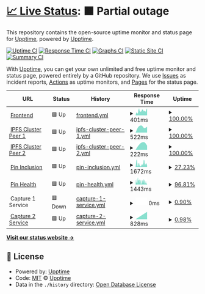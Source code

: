 # [📈 Live Status](https://status.futureporn.net): <!--live status--> **🟧 Partial outage**

This repository contains the open-source uptime monitor and status page for [Upptime](https://upptime.js.org), powered by [Upptime](https://github.com/upptime/upptime).

[![Uptime CI](https://github.com/insanity54/futureporn-status/workflows/Uptime%20CI/badge.svg)](https://github.com/insanity54/futureporn-status/actions?query=workflow%3A%22Uptime+CI%22)
[![Response Time CI](https://github.com/insanity54/futureporn-status/workflows/Response%20Time%20CI/badge.svg)](https://github.com/insanity54/futureporn-status/actions?query=workflow%3A%22Response+Time+CI%22)
[![Graphs CI](https://github.com/insanity54/futureporn-status/workflows/Graphs%20CI/badge.svg)](https://github.com/insanity54/futureporn-status/actions?query=workflow%3A%22Graphs+CI%22)
[![Static Site CI](https://github.com/insanity54/futureporn-status/workflows/Static%20Site%20CI/badge.svg)](https://github.com/insanity54/futureporn-status/actions?query=workflow%3A%22Static+Site+CI%22)
[![Summary CI](https://github.com/insanity54/futureporn-status/workflows/Summary%20CI/badge.svg)](https://github.com/insanity54/futureporn-status/actions?query=workflow%3A%22Summary+CI%22)

With [Upptime](https://upptime.js.org), you can get your own unlimited and free uptime monitor and status page, powered entirely by a GitHub repository. We use [Issues](https://github.com/upptime/upptime/issues) as incident reports, [Actions](https://github.com/insanity54/futureporn-status/actions) as uptime monitors, and [Pages](https://status.futureporn.net) for the status page.

<!--start: status pages-->
<!-- This summary is generated by Upptime (https://github.com/upptime/upptime) -->
<!-- Do not edit this manually, your changes will be overwritten -->
<!-- prettier-ignore -->
| URL | Status | History | Response Time | Uptime |
| --- | ------ | ------- | ------------- | ------ |
| <img alt="" src="https://icons.duckduckgo.com/ip3/futureporn.net.ico" height="13"> [Frontend](https://futureporn.net) | 🟩 Up | [frontend.yml](https://github.com/insanity54/futureporn-status/commits/HEAD/history/frontend.yml) | <details><summary><img alt="Response time graph" src="./graphs/frontend/response-time-week.png" height="20"> 401ms</summary><br><a href="https://status.futureporn.net/history/frontend"><img alt="Response time 545" src="https://img.shields.io/endpoint?url=https%3A%2F%2Fraw.githubusercontent.com%2Finsanity54%2Ffutureporn-status%2FHEAD%2Fapi%2Ffrontend%2Fresponse-time.json"></a><br><a href="https://status.futureporn.net/history/frontend"><img alt="24-hour response time 467" src="https://img.shields.io/endpoint?url=https%3A%2F%2Fraw.githubusercontent.com%2Finsanity54%2Ffutureporn-status%2FHEAD%2Fapi%2Ffrontend%2Fresponse-time-day.json"></a><br><a href="https://status.futureporn.net/history/frontend"><img alt="7-day response time 401" src="https://img.shields.io/endpoint?url=https%3A%2F%2Fraw.githubusercontent.com%2Finsanity54%2Ffutureporn-status%2FHEAD%2Fapi%2Ffrontend%2Fresponse-time-week.json"></a><br><a href="https://status.futureporn.net/history/frontend"><img alt="30-day response time 545" src="https://img.shields.io/endpoint?url=https%3A%2F%2Fraw.githubusercontent.com%2Finsanity54%2Ffutureporn-status%2FHEAD%2Fapi%2Ffrontend%2Fresponse-time-month.json"></a><br><a href="https://status.futureporn.net/history/frontend"><img alt="1-year response time 545" src="https://img.shields.io/endpoint?url=https%3A%2F%2Fraw.githubusercontent.com%2Finsanity54%2Ffutureporn-status%2FHEAD%2Fapi%2Ffrontend%2Fresponse-time-year.json"></a></details> | <details><summary><a href="https://status.futureporn.net/history/frontend">100.00%</a></summary><a href="https://status.futureporn.net/history/frontend"><img alt="All-time uptime 99.76%" src="https://img.shields.io/endpoint?url=https%3A%2F%2Fraw.githubusercontent.com%2Finsanity54%2Ffutureporn-status%2FHEAD%2Fapi%2Ffrontend%2Fuptime.json"></a><br><a href="https://status.futureporn.net/history/frontend"><img alt="24-hour uptime 100.00%" src="https://img.shields.io/endpoint?url=https%3A%2F%2Fraw.githubusercontent.com%2Finsanity54%2Ffutureporn-status%2FHEAD%2Fapi%2Ffrontend%2Fuptime-day.json"></a><br><a href="https://status.futureporn.net/history/frontend"><img alt="7-day uptime 100.00%" src="https://img.shields.io/endpoint?url=https%3A%2F%2Fraw.githubusercontent.com%2Finsanity54%2Ffutureporn-status%2FHEAD%2Fapi%2Ffrontend%2Fuptime-week.json"></a><br><a href="https://status.futureporn.net/history/frontend"><img alt="30-day uptime 99.76%" src="https://img.shields.io/endpoint?url=https%3A%2F%2Fraw.githubusercontent.com%2Finsanity54%2Ffutureporn-status%2FHEAD%2Fapi%2Ffrontend%2Fuptime-month.json"></a><br><a href="https://status.futureporn.net/history/frontend"><img alt="1-year uptime 99.76%" src="https://img.shields.io/endpoint?url=https%3A%2F%2Fraw.githubusercontent.com%2Finsanity54%2Ffutureporn-status%2FHEAD%2Fapi%2Ffrontend%2Fuptime-year.json"></a></details>
| <img alt="" src="https://icons.duckduckgo.com/ip3/38.242.216.6.ico" height="13"> [IPFS Cluster Peer 1](https://38.242.216.6:9094) | 🟩 Up | [ipfs-cluster-peer-1.yml](https://github.com/insanity54/futureporn-status/commits/HEAD/history/ipfs-cluster-peer-1.yml) | <details><summary><img alt="Response time graph" src="./graphs/ipfs-cluster-peer-1/response-time-week.png" height="20"> 522ms</summary><br><a href="https://status.futureporn.net/history/ipfs-cluster-peer-1"><img alt="Response time 522" src="https://img.shields.io/endpoint?url=https%3A%2F%2Fraw.githubusercontent.com%2Finsanity54%2Ffutureporn-status%2FHEAD%2Fapi%2Fipfs-cluster-peer-1%2Fresponse-time.json"></a><br><a href="https://status.futureporn.net/history/ipfs-cluster-peer-1"><img alt="24-hour response time 522" src="https://img.shields.io/endpoint?url=https%3A%2F%2Fraw.githubusercontent.com%2Finsanity54%2Ffutureporn-status%2FHEAD%2Fapi%2Fipfs-cluster-peer-1%2Fresponse-time-day.json"></a><br><a href="https://status.futureporn.net/history/ipfs-cluster-peer-1"><img alt="7-day response time 522" src="https://img.shields.io/endpoint?url=https%3A%2F%2Fraw.githubusercontent.com%2Finsanity54%2Ffutureporn-status%2FHEAD%2Fapi%2Fipfs-cluster-peer-1%2Fresponse-time-week.json"></a><br><a href="https://status.futureporn.net/history/ipfs-cluster-peer-1"><img alt="30-day response time 522" src="https://img.shields.io/endpoint?url=https%3A%2F%2Fraw.githubusercontent.com%2Finsanity54%2Ffutureporn-status%2FHEAD%2Fapi%2Fipfs-cluster-peer-1%2Fresponse-time-month.json"></a><br><a href="https://status.futureporn.net/history/ipfs-cluster-peer-1"><img alt="1-year response time 522" src="https://img.shields.io/endpoint?url=https%3A%2F%2Fraw.githubusercontent.com%2Finsanity54%2Ffutureporn-status%2FHEAD%2Fapi%2Fipfs-cluster-peer-1%2Fresponse-time-year.json"></a></details> | <details><summary><a href="https://status.futureporn.net/history/ipfs-cluster-peer-1">100.00%</a></summary><a href="https://status.futureporn.net/history/ipfs-cluster-peer-1"><img alt="All-time uptime 100.00%" src="https://img.shields.io/endpoint?url=https%3A%2F%2Fraw.githubusercontent.com%2Finsanity54%2Ffutureporn-status%2FHEAD%2Fapi%2Fipfs-cluster-peer-1%2Fuptime.json"></a><br><a href="https://status.futureporn.net/history/ipfs-cluster-peer-1"><img alt="24-hour uptime 100.00%" src="https://img.shields.io/endpoint?url=https%3A%2F%2Fraw.githubusercontent.com%2Finsanity54%2Ffutureporn-status%2FHEAD%2Fapi%2Fipfs-cluster-peer-1%2Fuptime-day.json"></a><br><a href="https://status.futureporn.net/history/ipfs-cluster-peer-1"><img alt="7-day uptime 100.00%" src="https://img.shields.io/endpoint?url=https%3A%2F%2Fraw.githubusercontent.com%2Finsanity54%2Ffutureporn-status%2FHEAD%2Fapi%2Fipfs-cluster-peer-1%2Fuptime-week.json"></a><br><a href="https://status.futureporn.net/history/ipfs-cluster-peer-1"><img alt="30-day uptime 100.00%" src="https://img.shields.io/endpoint?url=https%3A%2F%2Fraw.githubusercontent.com%2Finsanity54%2Ffutureporn-status%2FHEAD%2Fapi%2Fipfs-cluster-peer-1%2Fuptime-month.json"></a><br><a href="https://status.futureporn.net/history/ipfs-cluster-peer-1"><img alt="1-year uptime 100.00%" src="https://img.shields.io/endpoint?url=https%3A%2F%2Fraw.githubusercontent.com%2Finsanity54%2Ffutureporn-status%2FHEAD%2Fapi%2Fipfs-cluster-peer-1%2Fuptime-year.json"></a></details>
| <img alt="" src="https://icons.duckduckgo.com/ip3/45.32.201.82.ico" height="13"> [IPFS Cluster Peer 2](https://45.32.201.82:9094) | 🟩 Up | [ipfs-cluster-peer-2.yml](https://github.com/insanity54/futureporn-status/commits/HEAD/history/ipfs-cluster-peer-2.yml) | <details><summary><img alt="Response time graph" src="./graphs/ipfs-cluster-peer-2/response-time-week.png" height="20"> 222ms</summary><br><a href="https://status.futureporn.net/history/ipfs-cluster-peer-2"><img alt="Response time 222" src="https://img.shields.io/endpoint?url=https%3A%2F%2Fraw.githubusercontent.com%2Finsanity54%2Ffutureporn-status%2FHEAD%2Fapi%2Fipfs-cluster-peer-2%2Fresponse-time.json"></a><br><a href="https://status.futureporn.net/history/ipfs-cluster-peer-2"><img alt="24-hour response time 222" src="https://img.shields.io/endpoint?url=https%3A%2F%2Fraw.githubusercontent.com%2Finsanity54%2Ffutureporn-status%2FHEAD%2Fapi%2Fipfs-cluster-peer-2%2Fresponse-time-day.json"></a><br><a href="https://status.futureporn.net/history/ipfs-cluster-peer-2"><img alt="7-day response time 222" src="https://img.shields.io/endpoint?url=https%3A%2F%2Fraw.githubusercontent.com%2Finsanity54%2Ffutureporn-status%2FHEAD%2Fapi%2Fipfs-cluster-peer-2%2Fresponse-time-week.json"></a><br><a href="https://status.futureporn.net/history/ipfs-cluster-peer-2"><img alt="30-day response time 222" src="https://img.shields.io/endpoint?url=https%3A%2F%2Fraw.githubusercontent.com%2Finsanity54%2Ffutureporn-status%2FHEAD%2Fapi%2Fipfs-cluster-peer-2%2Fresponse-time-month.json"></a><br><a href="https://status.futureporn.net/history/ipfs-cluster-peer-2"><img alt="1-year response time 222" src="https://img.shields.io/endpoint?url=https%3A%2F%2Fraw.githubusercontent.com%2Finsanity54%2Ffutureporn-status%2FHEAD%2Fapi%2Fipfs-cluster-peer-2%2Fresponse-time-year.json"></a></details> | <details><summary><a href="https://status.futureporn.net/history/ipfs-cluster-peer-2">100.00%</a></summary><a href="https://status.futureporn.net/history/ipfs-cluster-peer-2"><img alt="All-time uptime 100.00%" src="https://img.shields.io/endpoint?url=https%3A%2F%2Fraw.githubusercontent.com%2Finsanity54%2Ffutureporn-status%2FHEAD%2Fapi%2Fipfs-cluster-peer-2%2Fuptime.json"></a><br><a href="https://status.futureporn.net/history/ipfs-cluster-peer-2"><img alt="24-hour uptime 100.00%" src="https://img.shields.io/endpoint?url=https%3A%2F%2Fraw.githubusercontent.com%2Finsanity54%2Ffutureporn-status%2FHEAD%2Fapi%2Fipfs-cluster-peer-2%2Fuptime-day.json"></a><br><a href="https://status.futureporn.net/history/ipfs-cluster-peer-2"><img alt="7-day uptime 100.00%" src="https://img.shields.io/endpoint?url=https%3A%2F%2Fraw.githubusercontent.com%2Finsanity54%2Ffutureporn-status%2FHEAD%2Fapi%2Fipfs-cluster-peer-2%2Fuptime-week.json"></a><br><a href="https://status.futureporn.net/history/ipfs-cluster-peer-2"><img alt="30-day uptime 100.00%" src="https://img.shields.io/endpoint?url=https%3A%2F%2Fraw.githubusercontent.com%2Finsanity54%2Ffutureporn-status%2FHEAD%2Fapi%2Fipfs-cluster-peer-2%2Fuptime-month.json"></a><br><a href="https://status.futureporn.net/history/ipfs-cluster-peer-2"><img alt="1-year uptime 100.00%" src="https://img.shields.io/endpoint?url=https%3A%2F%2Fraw.githubusercontent.com%2Finsanity54%2Ffutureporn-status%2FHEAD%2Fapi%2Fipfs-cluster-peer-2%2Fuptime-year.json"></a></details>
| <img alt="" src="https://icons.duckduckgo.com/ip3/sbtp.xyz.ico" height="13"> [Pin Inclusion](https://sbtp.xyz/qa/v1/missing-pins) | 🟩 Up | [pin-inclusion.yml](https://github.com/insanity54/futureporn-status/commits/HEAD/history/pin-inclusion.yml) | <details><summary><img alt="Response time graph" src="./graphs/pin-inclusion/response-time-week.png" height="20"> 1672ms</summary><br><a href="https://status.futureporn.net/history/pin-inclusion"><img alt="Response time 1848" src="https://img.shields.io/endpoint?url=https%3A%2F%2Fraw.githubusercontent.com%2Finsanity54%2Ffutureporn-status%2FHEAD%2Fapi%2Fpin-inclusion%2Fresponse-time.json"></a><br><a href="https://status.futureporn.net/history/pin-inclusion"><img alt="24-hour response time 2030" src="https://img.shields.io/endpoint?url=https%3A%2F%2Fraw.githubusercontent.com%2Finsanity54%2Ffutureporn-status%2FHEAD%2Fapi%2Fpin-inclusion%2Fresponse-time-day.json"></a><br><a href="https://status.futureporn.net/history/pin-inclusion"><img alt="7-day response time 1672" src="https://img.shields.io/endpoint?url=https%3A%2F%2Fraw.githubusercontent.com%2Finsanity54%2Ffutureporn-status%2FHEAD%2Fapi%2Fpin-inclusion%2Fresponse-time-week.json"></a><br><a href="https://status.futureporn.net/history/pin-inclusion"><img alt="30-day response time 1848" src="https://img.shields.io/endpoint?url=https%3A%2F%2Fraw.githubusercontent.com%2Finsanity54%2Ffutureporn-status%2FHEAD%2Fapi%2Fpin-inclusion%2Fresponse-time-month.json"></a><br><a href="https://status.futureporn.net/history/pin-inclusion"><img alt="1-year response time 1848" src="https://img.shields.io/endpoint?url=https%3A%2F%2Fraw.githubusercontent.com%2Finsanity54%2Ffutureporn-status%2FHEAD%2Fapi%2Fpin-inclusion%2Fresponse-time-year.json"></a></details> | <details><summary><a href="https://status.futureporn.net/history/pin-inclusion">27.23%</a></summary><a href="https://status.futureporn.net/history/pin-inclusion"><img alt="All-time uptime 31.39%" src="https://img.shields.io/endpoint?url=https%3A%2F%2Fraw.githubusercontent.com%2Finsanity54%2Ffutureporn-status%2FHEAD%2Fapi%2Fpin-inclusion%2Fuptime.json"></a><br><a href="https://status.futureporn.net/history/pin-inclusion"><img alt="24-hour uptime 100.00%" src="https://img.shields.io/endpoint?url=https%3A%2F%2Fraw.githubusercontent.com%2Finsanity54%2Ffutureporn-status%2FHEAD%2Fapi%2Fpin-inclusion%2Fuptime-day.json"></a><br><a href="https://status.futureporn.net/history/pin-inclusion"><img alt="7-day uptime 27.23%" src="https://img.shields.io/endpoint?url=https%3A%2F%2Fraw.githubusercontent.com%2Finsanity54%2Ffutureporn-status%2FHEAD%2Fapi%2Fpin-inclusion%2Fuptime-week.json"></a><br><a href="https://status.futureporn.net/history/pin-inclusion"><img alt="30-day uptime 31.39%" src="https://img.shields.io/endpoint?url=https%3A%2F%2Fraw.githubusercontent.com%2Finsanity54%2Ffutureporn-status%2FHEAD%2Fapi%2Fpin-inclusion%2Fuptime-month.json"></a><br><a href="https://status.futureporn.net/history/pin-inclusion"><img alt="1-year uptime 31.39%" src="https://img.shields.io/endpoint?url=https%3A%2F%2Fraw.githubusercontent.com%2Finsanity54%2Ffutureporn-status%2FHEAD%2Fapi%2Fpin-inclusion%2Fuptime-year.json"></a></details>
| <img alt="" src="https://icons.duckduckgo.com/ip3/sbtp.xyz.ico" height="13"> [Pin Health](https://sbtp.xyz/qa/v1/pin-health) | 🟩 Up | [pin-health.yml](https://github.com/insanity54/futureporn-status/commits/HEAD/history/pin-health.yml) | <details><summary><img alt="Response time graph" src="./graphs/pin-health/response-time-week.png" height="20"> 1443ms</summary><br><a href="https://status.futureporn.net/history/pin-health"><img alt="Response time 1421" src="https://img.shields.io/endpoint?url=https%3A%2F%2Fraw.githubusercontent.com%2Finsanity54%2Ffutureporn-status%2FHEAD%2Fapi%2Fpin-health%2Fresponse-time.json"></a><br><a href="https://status.futureporn.net/history/pin-health"><img alt="24-hour response time 1208" src="https://img.shields.io/endpoint?url=https%3A%2F%2Fraw.githubusercontent.com%2Finsanity54%2Ffutureporn-status%2FHEAD%2Fapi%2Fpin-health%2Fresponse-time-day.json"></a><br><a href="https://status.futureporn.net/history/pin-health"><img alt="7-day response time 1443" src="https://img.shields.io/endpoint?url=https%3A%2F%2Fraw.githubusercontent.com%2Finsanity54%2Ffutureporn-status%2FHEAD%2Fapi%2Fpin-health%2Fresponse-time-week.json"></a><br><a href="https://status.futureporn.net/history/pin-health"><img alt="30-day response time 1421" src="https://img.shields.io/endpoint?url=https%3A%2F%2Fraw.githubusercontent.com%2Finsanity54%2Ffutureporn-status%2FHEAD%2Fapi%2Fpin-health%2Fresponse-time-month.json"></a><br><a href="https://status.futureporn.net/history/pin-health"><img alt="1-year response time 1421" src="https://img.shields.io/endpoint?url=https%3A%2F%2Fraw.githubusercontent.com%2Finsanity54%2Ffutureporn-status%2FHEAD%2Fapi%2Fpin-health%2Fresponse-time-year.json"></a></details> | <details><summary><a href="https://status.futureporn.net/history/pin-health">96.81%</a></summary><a href="https://status.futureporn.net/history/pin-health"><img alt="All-time uptime 95.47%" src="https://img.shields.io/endpoint?url=https%3A%2F%2Fraw.githubusercontent.com%2Finsanity54%2Ffutureporn-status%2FHEAD%2Fapi%2Fpin-health%2Fuptime.json"></a><br><a href="https://status.futureporn.net/history/pin-health"><img alt="24-hour uptime 88.47%" src="https://img.shields.io/endpoint?url=https%3A%2F%2Fraw.githubusercontent.com%2Finsanity54%2Ffutureporn-status%2FHEAD%2Fapi%2Fpin-health%2Fuptime-day.json"></a><br><a href="https://status.futureporn.net/history/pin-health"><img alt="7-day uptime 96.81%" src="https://img.shields.io/endpoint?url=https%3A%2F%2Fraw.githubusercontent.com%2Finsanity54%2Ffutureporn-status%2FHEAD%2Fapi%2Fpin-health%2Fuptime-week.json"></a><br><a href="https://status.futureporn.net/history/pin-health"><img alt="30-day uptime 95.47%" src="https://img.shields.io/endpoint?url=https%3A%2F%2Fraw.githubusercontent.com%2Finsanity54%2Ffutureporn-status%2FHEAD%2Fapi%2Fpin-health%2Fuptime-month.json"></a><br><a href="https://status.futureporn.net/history/pin-health"><img alt="1-year uptime 95.47%" src="https://img.shields.io/endpoint?url=https%3A%2F%2Fraw.githubusercontent.com%2Finsanity54%2Ffutureporn-status%2FHEAD%2Fapi%2Fpin-health%2Fuptime-year.json"></a></details>
| <img alt="" src="https://icons.duckduckgo.com/ip3/null.ico" height="13"> Capture 1 Service | 🟥 Down | [capture-1-service.yml](https://github.com/insanity54/futureporn-status/commits/HEAD/history/capture-1-service.yml) | <details><summary><img alt="Response time graph" src="./graphs/capture-1-service/response-time-week.png" height="20"> 0ms</summary><br><a href="https://status.futureporn.net/history/capture-1-service"><img alt="Response time 0" src="https://img.shields.io/endpoint?url=https%3A%2F%2Fraw.githubusercontent.com%2Finsanity54%2Ffutureporn-status%2FHEAD%2Fapi%2Fcapture-1-service%2Fresponse-time.json"></a><br><a href="https://status.futureporn.net/history/capture-1-service"><img alt="24-hour response time 0" src="https://img.shields.io/endpoint?url=https%3A%2F%2Fraw.githubusercontent.com%2Finsanity54%2Ffutureporn-status%2FHEAD%2Fapi%2Fcapture-1-service%2Fresponse-time-day.json"></a><br><a href="https://status.futureporn.net/history/capture-1-service"><img alt="7-day response time 0" src="https://img.shields.io/endpoint?url=https%3A%2F%2Fraw.githubusercontent.com%2Finsanity54%2Ffutureporn-status%2FHEAD%2Fapi%2Fcapture-1-service%2Fresponse-time-week.json"></a><br><a href="https://status.futureporn.net/history/capture-1-service"><img alt="30-day response time 0" src="https://img.shields.io/endpoint?url=https%3A%2F%2Fraw.githubusercontent.com%2Finsanity54%2Ffutureporn-status%2FHEAD%2Fapi%2Fcapture-1-service%2Fresponse-time-month.json"></a><br><a href="https://status.futureporn.net/history/capture-1-service"><img alt="1-year response time 0" src="https://img.shields.io/endpoint?url=https%3A%2F%2Fraw.githubusercontent.com%2Finsanity54%2Ffutureporn-status%2FHEAD%2Fapi%2Fcapture-1-service%2Fresponse-time-year.json"></a></details> | <details><summary><a href="https://status.futureporn.net/history/capture-1-service">0.90%</a></summary><a href="https://status.futureporn.net/history/capture-1-service"><img alt="All-time uptime 0.90%" src="https://img.shields.io/endpoint?url=https%3A%2F%2Fraw.githubusercontent.com%2Finsanity54%2Ffutureporn-status%2FHEAD%2Fapi%2Fcapture-1-service%2Fuptime.json"></a><br><a href="https://status.futureporn.net/history/capture-1-service"><img alt="24-hour uptime 0.90%" src="https://img.shields.io/endpoint?url=https%3A%2F%2Fraw.githubusercontent.com%2Finsanity54%2Ffutureporn-status%2FHEAD%2Fapi%2Fcapture-1-service%2Fuptime-day.json"></a><br><a href="https://status.futureporn.net/history/capture-1-service"><img alt="7-day uptime 0.90%" src="https://img.shields.io/endpoint?url=https%3A%2F%2Fraw.githubusercontent.com%2Finsanity54%2Ffutureporn-status%2FHEAD%2Fapi%2Fcapture-1-service%2Fuptime-week.json"></a><br><a href="https://status.futureporn.net/history/capture-1-service"><img alt="30-day uptime 0.90%" src="https://img.shields.io/endpoint?url=https%3A%2F%2Fraw.githubusercontent.com%2Finsanity54%2Ffutureporn-status%2FHEAD%2Fapi%2Fcapture-1-service%2Fuptime-month.json"></a><br><a href="https://status.futureporn.net/history/capture-1-service"><img alt="1-year uptime 0.90%" src="https://img.shields.io/endpoint?url=https%3A%2F%2Fraw.githubusercontent.com%2Finsanity54%2Ffutureporn-status%2FHEAD%2Fapi%2Fcapture-1-service%2Fuptime-year.json"></a></details>
| <img alt="" src="https://icons.duckduckgo.com/ip3/sbtp.xyz.ico" height="13"> [Capture 2 Service](http://sbtp.xyz:9100/metrics) | 🟩 Up | [capture-2-service.yml](https://github.com/insanity54/futureporn-status/commits/HEAD/history/capture-2-service.yml) | <details><summary><img alt="Response time graph" src="./graphs/capture-2-service/response-time-week.png" height="20"> 828ms</summary><br><a href="https://status.futureporn.net/history/capture-2-service"><img alt="Response time 828" src="https://img.shields.io/endpoint?url=https%3A%2F%2Fraw.githubusercontent.com%2Finsanity54%2Ffutureporn-status%2FHEAD%2Fapi%2Fcapture-2-service%2Fresponse-time.json"></a><br><a href="https://status.futureporn.net/history/capture-2-service"><img alt="24-hour response time 828" src="https://img.shields.io/endpoint?url=https%3A%2F%2Fraw.githubusercontent.com%2Finsanity54%2Ffutureporn-status%2FHEAD%2Fapi%2Fcapture-2-service%2Fresponse-time-day.json"></a><br><a href="https://status.futureporn.net/history/capture-2-service"><img alt="7-day response time 828" src="https://img.shields.io/endpoint?url=https%3A%2F%2Fraw.githubusercontent.com%2Finsanity54%2Ffutureporn-status%2FHEAD%2Fapi%2Fcapture-2-service%2Fresponse-time-week.json"></a><br><a href="https://status.futureporn.net/history/capture-2-service"><img alt="30-day response time 828" src="https://img.shields.io/endpoint?url=https%3A%2F%2Fraw.githubusercontent.com%2Finsanity54%2Ffutureporn-status%2FHEAD%2Fapi%2Fcapture-2-service%2Fresponse-time-month.json"></a><br><a href="https://status.futureporn.net/history/capture-2-service"><img alt="1-year response time 828" src="https://img.shields.io/endpoint?url=https%3A%2F%2Fraw.githubusercontent.com%2Finsanity54%2Ffutureporn-status%2FHEAD%2Fapi%2Fcapture-2-service%2Fresponse-time-year.json"></a></details> | <details><summary><a href="https://status.futureporn.net/history/capture-2-service">0.98%</a></summary><a href="https://status.futureporn.net/history/capture-2-service"><img alt="All-time uptime 0.98%" src="https://img.shields.io/endpoint?url=https%3A%2F%2Fraw.githubusercontent.com%2Finsanity54%2Ffutureporn-status%2FHEAD%2Fapi%2Fcapture-2-service%2Fuptime.json"></a><br><a href="https://status.futureporn.net/history/capture-2-service"><img alt="24-hour uptime 0.98%" src="https://img.shields.io/endpoint?url=https%3A%2F%2Fraw.githubusercontent.com%2Finsanity54%2Ffutureporn-status%2FHEAD%2Fapi%2Fcapture-2-service%2Fuptime-day.json"></a><br><a href="https://status.futureporn.net/history/capture-2-service"><img alt="7-day uptime 0.98%" src="https://img.shields.io/endpoint?url=https%3A%2F%2Fraw.githubusercontent.com%2Finsanity54%2Ffutureporn-status%2FHEAD%2Fapi%2Fcapture-2-service%2Fuptime-week.json"></a><br><a href="https://status.futureporn.net/history/capture-2-service"><img alt="30-day uptime 0.98%" src="https://img.shields.io/endpoint?url=https%3A%2F%2Fraw.githubusercontent.com%2Finsanity54%2Ffutureporn-status%2FHEAD%2Fapi%2Fcapture-2-service%2Fuptime-month.json"></a><br><a href="https://status.futureporn.net/history/capture-2-service"><img alt="1-year uptime 0.98%" src="https://img.shields.io/endpoint?url=https%3A%2F%2Fraw.githubusercontent.com%2Finsanity54%2Ffutureporn-status%2FHEAD%2Fapi%2Fcapture-2-service%2Fuptime-year.json"></a></details>

<!--end: status pages-->

[**Visit our status website →**](https://status.futureporn.net)

## 📄 License

- Powered by: [Upptime](https://github.com/upptime/upptime)
- Code: [MIT](./LICENSE) © [Upptime](https://upptime.js.org)
- Data in the `./history` directory: [Open Database License](https://opendatacommons.org/licenses/odbl/1-0/)
